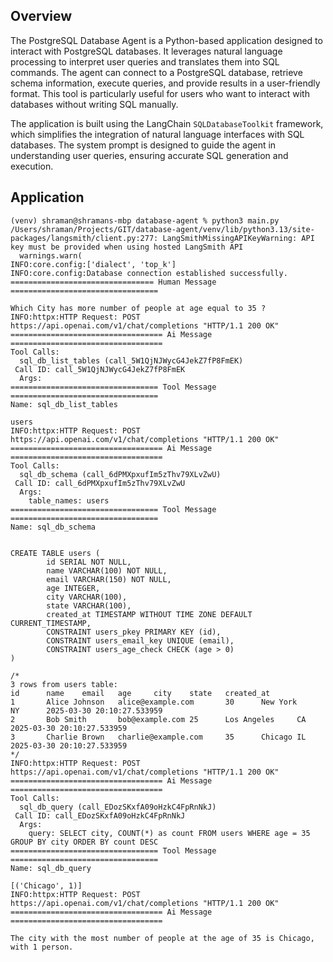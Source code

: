 
## Overview

The PostgreSQL Database Agent is a Python-based application designed to interact with PostgreSQL databases. It leverages natural language processing to interpret user queries and translates them into SQL commands. The agent can connect to a PostgreSQL database, retrieve schema information, execute queries, and provide results in a user-friendly format. This tool is particularly useful for users who want to interact with databases without writing SQL manually.

The application is built using the LangChain `SQLDatabaseToolkit` framework, which simplifies the integration of natural language interfaces with SQL databases. The system prompt is designed to guide the agent in understanding user queries, ensuring accurate SQL generation and execution. 

## Application  
```
(venv) shraman@shramans-mbp database-agent % python3 main.py
/Users/shraman/Projects/GIT/database-agent/venv/lib/python3.13/site-packages/langsmith/client.py:277: LangSmithMissingAPIKeyWarning: API key must be provided when using hosted LangSmith API
  warnings.warn(
INFO:core.config:['dialect', 'top_k']
INFO:core.config:Database connection established successfully.
================================ Human Message =================================

Which City has more number of people at age equal to 35 ?
INFO:httpx:HTTP Request: POST https://api.openai.com/v1/chat/completions "HTTP/1.1 200 OK"
================================== Ai Message ==================================
Tool Calls:
  sql_db_list_tables (call_5W1QjNJWycG4JekZ7fP8FmEK)
 Call ID: call_5W1QjNJWycG4JekZ7fP8FmEK
  Args:
================================= Tool Message =================================
Name: sql_db_list_tables

users
INFO:httpx:HTTP Request: POST https://api.openai.com/v1/chat/completions "HTTP/1.1 200 OK"
================================== Ai Message ==================================
Tool Calls:
  sql_db_schema (call_6dPMXpxufIm5zThv79XLvZwU)
 Call ID: call_6dPMXpxufIm5zThv79XLvZwU
  Args:
    table_names: users
================================= Tool Message =================================
Name: sql_db_schema


CREATE TABLE users (
        id SERIAL NOT NULL, 
        name VARCHAR(100) NOT NULL, 
        email VARCHAR(150) NOT NULL, 
        age INTEGER, 
        city VARCHAR(100), 
        state VARCHAR(100), 
        created_at TIMESTAMP WITHOUT TIME ZONE DEFAULT CURRENT_TIMESTAMP, 
        CONSTRAINT users_pkey PRIMARY KEY (id), 
        CONSTRAINT users_email_key UNIQUE (email), 
        CONSTRAINT users_age_check CHECK (age > 0)
)

/*
3 rows from users table:
id      name    email   age     city    state   created_at
1       Alice Johnson   alice@example.com       30      New York        NY      2025-03-30 20:10:27.533959
2       Bob Smith       bob@example.com 25      Los Angeles     CA      2025-03-30 20:10:27.533959
3       Charlie Brown   charlie@example.com     35      Chicago IL      2025-03-30 20:10:27.533959
*/
INFO:httpx:HTTP Request: POST https://api.openai.com/v1/chat/completions "HTTP/1.1 200 OK"
================================== Ai Message ==================================
Tool Calls:
  sql_db_query (call_EDozSKxfA09oHzkC4FpRnNkJ)
 Call ID: call_EDozSKxfA09oHzkC4FpRnNkJ
  Args:
    query: SELECT city, COUNT(*) as count FROM users WHERE age = 35 GROUP BY city ORDER BY count DESC
================================= Tool Message =================================
Name: sql_db_query

[('Chicago', 1)]
INFO:httpx:HTTP Request: POST https://api.openai.com/v1/chat/completions "HTTP/1.1 200 OK"
================================== Ai Message ==================================

The city with the most number of people at the age of 35 is Chicago, with 1 person.
```
